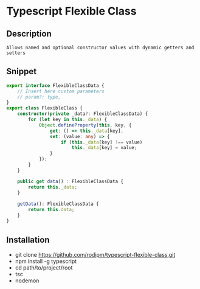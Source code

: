 # Typescript Flexible Class

## Description
    Allows named and optional constructor values with dynamic getters and setters

## Snippet
```typescript
export interface FlexibleClassData {
    // Insert here custom parameters
    // param?: type,
}
export class FlexibleClass {
    constructor(private _data?: FlexibleClassData) {
        for (let key in this._data) {
            Object.defineProperty(this, key, {
                get: () => this._data[key],
                set: (value: any) => {
                    if (this._data[key] !== value)
                        this._data[key] = value;
                }
            });
        }
    }

    public get data() : FlexibleClassData {
        return this._data;
    }
    
    getData(): FlexibleClassData {
        return this.data;
    }
}
```

## Installation
* git clone https://github.com/rodipm/typescript-flexible-class.git
* npm install -g typescript
* cd path/to/project/root
* tsc
* nodemon